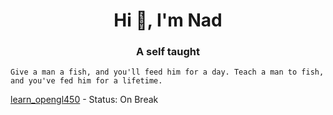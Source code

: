 <h1 align="center">Hi 👋, I'm Nad</h1>
<h3 align="center">A self taught</h3>

`Give a man a fish, and you'll feed him for a day. Teach a man to fish, and you've fed him for a lifetime.`

[learn_opengl450](https://github.com/nadnone/learn_opengl450) - Status: On Break
